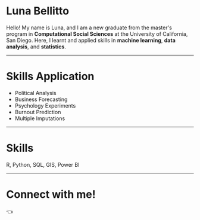 # Luna Bellitto

Hello! My name is Luna, and I am a new graduate from the master's program in **Computational Social Sciences** at the University of California, San Diego. Here, I learnt and applied skills in **machine learning**, **data analysis**, and **statistics**. 

---

# Skills Application
- Political Analysis
- Business Forecasting
- Psychology Experiments 
- Burnout Prediction 
- Multiple Imputations 

--- 
# Skills 
R, Python, SQL, GIS, Power BI 

--- 
# Connect with me! 
:point_left: 
